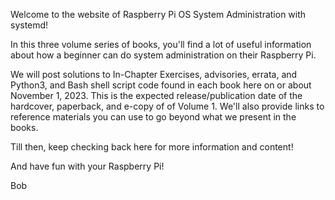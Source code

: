 Welcome to the website of Raspberry Pi OS System Administration with systemd!

In this three volume series of books, you'll find a lot of useful
information about how a beginner can do system administration on their
Raspberry Pi. 

We will post solutions to In-Chapter Exercises, advisories, errata,
and Python3, and Bash shell script code found in each book
here on or about November 1, 2023. This is the expected release/publication date
of the hardcover, paperback, and e-copy of of Volume 1.  We'll also provide links
to reference materials you can use to go beyond what we present in the
books.

Till then, keep checking back here for more information and content!

And have fun with your Raspberry Pi!

Bob
